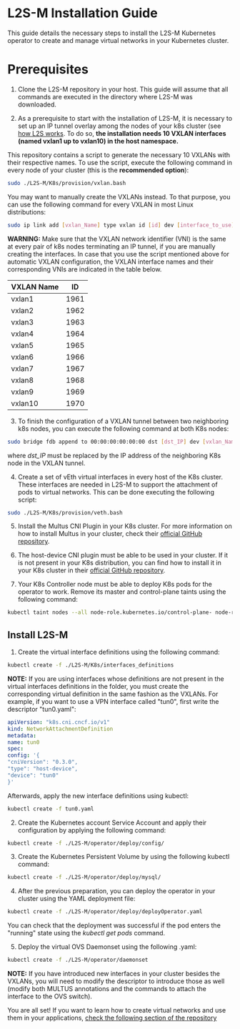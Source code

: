 # L2S-M Installation Guide
This guide details the necessary steps to install the L2S-M Kubernetes operator to create and manage virtual networks in your Kubernetes cluster.


# Prerequisites

1. Clone the L2S-M repository in your host. This guide will assume that all commands are executed in the directory where L2S-M was downloaded.

2. As a prerequisite to start with the installation of L2S-M, it is necessary to set up an IP tunnel overlay among the nodes of your k8s cluster (see  [how L2S works](https://github.com/Networks-it-uc3m/L2S-M/tree/main/K8s). To do so, **the installation needs 10 VXLAN interfaces (named vxlan1 up to vxlan10) in the host namespace.**

This repository contains a script to generate the necessary 10 VXLANs with their respective names. To use the script, execute the following command in every node of your cluster (this is the **recommended option**):

```bash
sudo ./L2S-M/K8s/provision/vxlan.bash
```
You may want to manually create the VXLANs instead. To that purpose, you can use the following command for every VXLAN in most Linux distributions:

```bash
sudo ip link add [vxlan_Name] type vxlan id [id] dev [interface_to_use] dstport [dst_port]
```

**WARNING:**  Make sure that the VXLAN network identifier (VNI) is the same at every pair of k8s nodes terminating an IP tunnel, if you are manually creating the interfaces. In case that you use the script mentioned above for automatic VXLAN configuration, the VXLAN interface names and their corresponding VNIs are indicated in the table below.

| **VXLAN Name** |**ID**  |
|--|--|
| vxlan1 | 1961 |
| vxlan2 |  1962 |
| vxlan3 |  1963 |
| vxlan4 |  1964|
| vxlan5 |  1965 |
| vxlan6 |  1966|
| vxlan7 |  1967|
| vxlan8 |  1968|
| vxlan9 |  1969|
| vxlan10 |  1970|

3. To finish the configuration of a VXLAN tunnel between two neighboring k8s nodes, you can execute the following command at both K8s nodes:

```bash
sudo bridge fdb append to 00:00:00:00:00:00 dst [dst_IP] dev [vxlan_Name]
```
where *dst_IP* must be replaced by the IP address of the neighboring K8s node in the VXLAN tunnel.


4. Create a set of vEth virtual interfaces in every host of the K8s cluster. These interfaces are needed in L2S-M to support the attachment of pods to virtual networks. This can be done executing the following script:

```bash
sudo ./L2S-M/K8s/provision/veth.bash
```

5. Install the Multus CNI Plugin in your K8s cluster. For more information on how to install Multus in your cluster, check their [official GitHub repository](https://github.com/k8snetworkplumbingwg/multus-cni).

6. The host-device CNI plugin must be able to be used in your cluster. If it is not present in your K8s distribution, you can find how to install it in your K8s cluster in their [official GitHub repository](https://github.com/containernetworking/plugins).

7. Your K8s Controller node must be able to deploy K8s pods for the operator to work. Remove its master and control-plane taints using the following command:
```bash
kubectl taint nodes --all node-role.kubernetes.io/control-plane- node-role.kubernetes.io/master-
```

 
## Install L2S-M

1. Create the virtual interface definitions using the following command:
 ```bash
kubectl create -f ./L2S-M/K8s/interfaces_definitions
```

**NOTE:** If you are using interfaces whose definitions are not present in the virtual interfaces definitions in the folder, you must create the corresponding virtual definition in the same fashion as the VXLANs. For example, if you want to use a VPN interface called "tun0", first write the descriptor "tun0.yaml":

 ```yaml
apiVersion: "k8s.cni.cncf.io/v1"
kind: NetworkAttachmentDefinition
metadata:
name: tun0
spec:
config: '{
"cniVersion": "0.3.0",
"type": "host-device",
"device": "tun0"
}'
```
Afterwards, apply the new interface definitions using kubectl:
  ```bash
kubectl create -f tun0.yaml
```
2. Create the Kubernetes account Service Account and apply their configuration by applying the following command:
 ```bash
kubectl create -f ./L2S-M/operator/deploy/config/
```

3. Create the Kubernetes Persistent Volume by using the following kubectl command:
 ```bash
kubectl create -f ./L2S-M/operator/deploy/mysql/
```

4. After the previous preparation, you can deploy the operator in your cluster using the YAML deployment file:
 ```bash
kubectl create -f ./L2S-M/operator/deploy/deployOperator.yaml
```

 You can check that the deployment was successful if the pod enters the "running" state using the *kubectl get pods* command.

5. Deploy the virtual OVS Daemonset using the following .yaml:
```bash
kubectl create -f ./L2S-M/operator/daemonset
```
**NOTE:** If you have introduced new interfaces in your cluster besides the VXLANs, you will need to modify the descriptor to introduce those as well (modify both MULTUS annotations and the commands to attach the interface to the OVS switch). 

You are all set! If you want to learn how to create virtual networks and use them in your applications, [check the following section of the repository](https://github.com/Networks-it-uc3m/L2S-M/tree/main/descriptors)
